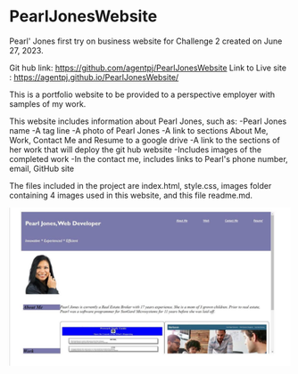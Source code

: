 # PearlJonesWebsite
Pearl' Jones first try on business website for Challenge 2 created on June 27, 2023.


Git hub link: https://github.com/agentpj/PearlJonesWebsite
Link to Live site : https://agentpj.github.io/PearlJonesWebsite/

This is a portfolio website to be provided to a perspective employer with samples of my work.

This website includes information about Pearl Jones, such as:
-Pearl Jones name
-A tag line
-A photo of Pearl Jones
-A link to sections About Me, Work, Contact Me and Resume to a google drive
-A link to the sections of her work that will deploy the git hub website
-Includes images of the completed work
-In the contact me, includes links to Pearl's phone number, email, GitHub site

The files included in the project are index.html, style.css, images folder containing 4 images used in this website, and this file readme.md.


![The readme.md includes a screenshot of PearlJonesWebsite.](./assets/images/PearlJonesWebsiteDemo.jpg)